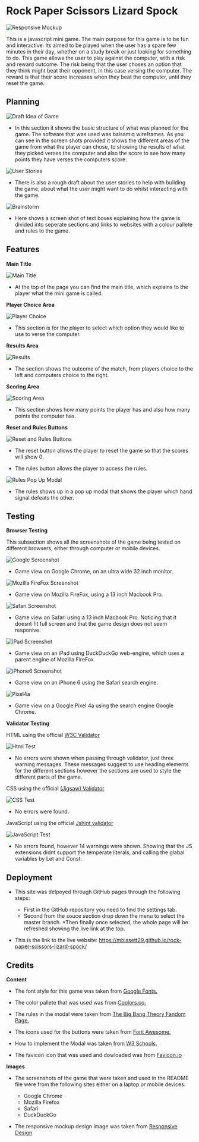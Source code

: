 # Rock Paper Scissors Lizard Spock

![Responsive Mockup](assets/images/feature-shots/responsive-mockup.png)

This is a javascript mini game. The main purpose for this game is to be fun and interactive. Its aimed to be played when the user has a spare few minutes in their day, whether on a study break or just looking for something to do. This game allows the user to play against the computer, with a risk and reward outcome. The risk being that the user choses an option that they think might beat their opponent, in this case versing the computer. The reward is that their score increases when they beat the computer, until they reset the game. 

## Planning

![Draft Idea of Game](assets/images/planning-shots/draft-idea.png)

* In this section it shows the basic structure of what was planned for the game. The software that was used was balsamiq wireframes. As you can see in the screen shots provided it shows the different areas of the game from what the player can chose, to showing the results of what they picked verses the computer and also the score to see how many points they have verses the computers score. 

![User Stories](assets/images/planning-shots/user-stories.png)

* There is also a rough draft about the user stories to help with building the game, about what the user might want to do whilst interacting with the game.

![Brainstorm](assets/images/planning-shots/brainstorm.png)

* Here shows a screen shot of text boxes explaining how the game is divided into seperate sections and links to websites with a colour pallete and rules to the game.

## Features

__Main Title__

![Main Title](assets/images/feature-shots/main-title.png)

* At the top of the page you can find the main title, which explains to the player what the mini game is called.

__Player Choice Area__

![Player Choice](assets/images/feature-shots/player-choice.png)

* This section is for the player to select which option they would like to use to verse the computer.

__Results Area__

![Results](assets/images/feature-shots/results.png)

* The section shows the outcome of the match, from players choice to the left and computers choice to the right.

__Scoring Area__

![Scoring Area](assets/images/feature-shots/scores.png)

* This section shows how many points the player has and also how many points the computer has.

__Reset and Rules Buttons__

![Reset and Rules Buttons](assets/images/feature-shots/reset-and-rules.png)

* The reset button allows the player to reset the game so that the scores will show 0. 

* The rules button allows the player to access the rules.


![Rules Pop Up Modal](assets/images/feature-shots/modal.png)

* The rules shows up in a pop up modal that shows the player which hand signal defeats the other.

## Testing

__Browser Testing__

This subsection shows all the screenshots of the game being tested on different browsers, either through computer or mobile devices.

![Google Screenshot](assets/images/browser-shots/chrome-screenshot.png)
* Game view on Google Chrome, on an ultra wide 32 inch monitor.

![Mozilla FireFox Screenshot](assets/images/browser-shots/moz-firefox-scrnshot.jpeg)
* Game view on Mozilla FireFox, using a 13 inch Macbook Pro.

![Safari Screenshot](assets/images/browser-shots/safari-screenshot.png)
* Game view on Safari using a 13 inch Macbook Pro. Noticing that it doesnt fit full screen and that the game design does not seem responive.

![iPad Screenshot](assets/images/browser-shots/ipad-screenshot.jpg)
* Game view on an iPad using DuckDuckGo web-engine, which uses a parent engine of Mozilla FireFox.

![iPhone6 Screenshot](assets/images/browser-shots/iphone6-screenshot.jpeg)
* Game view on an iPhone 6 using the Safari search engine.

![Pixel4a](assets/images/browser-shots/pixel4a-screenshot.jpeg)
* Game view on a Google Pixel 4a using the search engine Google Chrome.

__Validator Testing__

HTML using the official [W3C Validator](https://validator.w3.org/nu/?doc=https%3A%2F%2Fmbissett29.github.io%2Frock-paper-scissors-lizard-spock%2F)

![Html Test](assets/images/validator-shots/html-test.png)
* No errors were shown when passing through validator, just three warning messages. These messages suggest to use heading elements for the different sections however the sections are used to style the different parts of the game.

CSS using the official [(Jigsaw) Validator](https://jigsaw.w3.org/css-validator/validator?uri=https%3A%2F%2Fmbissett29.github.io%2Frock-paper-scissors-lizard-spock%2F&profile=css3svg&usermedium=all&warning=1&vextwarning=&lang=en)

![CSS Test](assets/images/validator-shots/css-test.png)
* No errors were found.

JavaScript using the official [Jshint validator](https://jshint.com/)

![JavaScript Test](assets/images/validator-shots/script-test.png)
* No errors found, however 14 warnings were shown. Showing that the JS extensions didnt support the temperate literals, and calling the glabal variables by Let and Const. 

## Deployment

* This site was delpoyed through GitHub pages through the following steps:
    * First in the GitHub repository you need to find the settings tab.
    * Second from the souce section drop down the menu to select the master branch.
    *Then finally once selected, the whole page will be refreshed showing the live link at the top.

* This is the link to the live website: https://mbissett29.github.io/rock-paper-scissors-lizard-spock/

## Credits

__Content__

* The font style for this game was taken from [Google Fonts.](https://fonts.google.com/specimen/Fredoka+One?query=fredo#license)

* The color pallete that was used was from [Coolors.co.](https://coolors.co/264653-2a9d8f-e9c46a-f4a261-e76f51)

* The rules in the modal were taken from [The Big Bang Theory Fandom Page.](https://bigbangtheory.fandom.com/wiki/Rock,_Paper,_Scissors,_Lizard,_Spock)

* The icons used for the buttons were taken from [Font Awesome.](https://www.fontawesome.com/)

* How to implement the Modal was taken from [W3 Schools.](https://www.w3schools.com/howto/howto_css_modals.asp)

* The favicon icon that was used and dowloaded was from [Favicon.io](https://favicon.io/)

__Images__

* The screenshots of the game that were taken and used in the README file were from the following sites either on a laptop or mobile devices:

    * Google Chrome
    * Mozilla Firefox
    * Safari
    * DuckDuckGo

* The responsive mockup design image was taken from [Responsive Design](http://ami.responsivedesign.is/#)